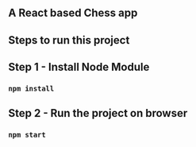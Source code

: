 ## A React based Chess app
## Steps to run this project

## Step 1 - Install Node Module
  ### `npm install`

## Step 2 - Run the project on browser
### `npm start`



